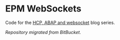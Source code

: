 # EPM WebSockets
Code for the [HCP, ABAP and websocket](https://blogs.sap.com/2015/07/02/hcp-abap-and-websocket-part-1/) blog series.

*Repository migrated from BitBucket.*



